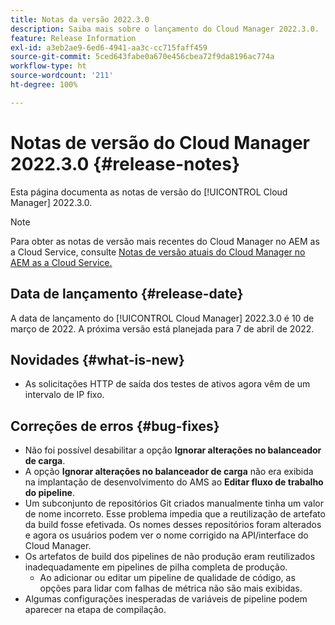```yaml
---
title: Notas da versão 2022.3.0
description: Saiba mais sobre o lançamento do Cloud Manager 2022.3.0.
feature: Release Information
exl-id: a3eb2ae9-6ed6-4941-aa3c-cc715faff459
source-git-commit: 5ced643fabe0a670e456cbea72f9da8196ac774a
workflow-type: ht
source-wordcount: '211'
ht-degree: 100%

---
```


# Notas de versão do Cloud Manager 2022.3.0 {#release-notes}

Esta página documenta as notas de versão do [!UICONTROL Cloud Manager] 2022.3.0.

>[!NOTE]
>
>Para obter as notas de versão mais recentes do Cloud Manager no AEM as a Cloud Service, consulte [Notas de versão atuais do Cloud Manager no AEM as a Cloud Service.](https://experienceleague.adobe.com/pt-br/docs/experience-manager-cloud-service/content/release-notes/cloud-manager/current)

## Data de lançamento {#release-date}

A data de lançamento do [!UICONTROL Cloud Manager] 2022.3.0 é 10 de março de 2022. A próxima versão está planejada para 7 de abril de 2022.

## Novidades {#what-is-new}

* As solicitações HTTP de saída dos testes de ativos agora vêm de um intervalo de IP fixo.


## Correções de erros {#bug-fixes}

* Não foi possível desabilitar a opção **Ignorar alterações no balanceador de carga**.
* A opção **Ignorar alterações no balanceador de carga** não era exibida na implantação de desenvolvimento do AMS ao **Editar fluxo de trabalho do pipeline**.
* Um subconjunto de repositórios Git criados manualmente tinha um valor de nome incorreto. Esse problema impedia que a reutilização de artefato da build fosse efetivada. Os nomes desses repositórios foram alterados e agora os usuários podem ver o nome corrigido na API/interface do Cloud Manager.
* Os artefatos de build dos pipelines de não produção eram reutilizados inadequadamente em pipelines de pilha completa de produção.
   * Ao adicionar ou editar um pipeline de qualidade de código, as opções para lidar com falhas de métrica não são mais exibidas.
* Algumas configurações inesperadas de variáveis de pipeline podem aparecer na etapa de compilação.
